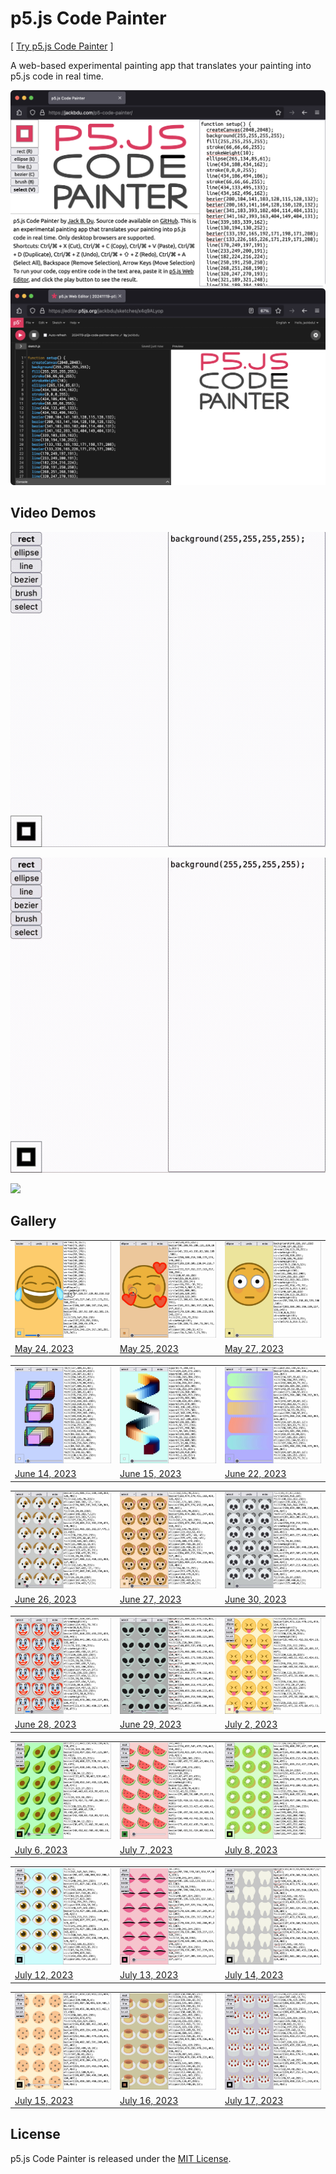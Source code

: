 # p5.js Code Painter

[ [Try p5.js Code Painter](https://jackbdu.com/p5-code-painter/) ]

A web-based experimental painting app that translates your painting into p5.js code in real time.

![](assets/20241119-p5js-code-painter-demo-pink-and-darkgray.png)
![](assets/20241119-p5js-code-painter-demo-pink-and-darkgray-in-p5js-web-editor.png)

## Video Demos

![](assets/20230706-p5-code-painter-switch-to-vuejs-es-module-repeated-avocados-512x512@15fps.gif)

![](assets/20230707-p5-code-painter-clean-up-mouse-events-repeated-watermelons-512x512@15fps.gif)

![](assets/20230708-p5-code-painter-clean-up-keyboard-events-repeated-kiwifruits-512x512@15fps.gif)

## Gallery

|                                                                                                    |                                                                                                        |                                                                         |
| -------------------------------------------------------------------------------------------------- | ------------------------------------------------------------------------------------------------------ | ----------------------------------------------------------------------- |
| ![](assets/20230524-real-time-code-generation-bezier-face-with-tears-of-joy-1024x1024-frame-5.jpg) | ![](assets/20230525-real-time-code-generation-fix-bugs-smiling-face-with-hearts-1024x1024-frame-4.jpg) | ![](assets/20230527-p5-code-painter-flushed-face-1024x1024-frame-4.jpg) |
| [May 24, 2023](https://www.instagram.com/p/CsoxfBOLSVs/)                                           | [May 25, 2023](https://www.instagram.com/p/CsrnHCiLGVW/)                                               | [May 27, 2023](https://www.instagram.com/p/CsvpjpUL2pL/)                |

|                                                                                                                                    |                                                                                                                                     |                                                                                                         |
| ---------------------------------------------------------------------------------------------------------------------------------- | ----------------------------------------------------------------------------------------------------------------------------------- | ------------------------------------------------------------------------------------------------------- |
| ![](assets/20230614-p5-code-painter-click-and-drag-to-select-multiple-graphics-rectangles-forming-lissajous-1024x1024-frame-5.jpg) | ![](assets/20230615-p5-code-painter-shortcut-to-select-all-and-fix-bugs-duplicated-rectangles-without-stroke-1024x1024-frame-5.jpg) | ![](assets/20230622-p5-code-painter-resize-multiple-graphics-disappearing-shapes-1024x1024-frame-4.jpg) |
| [June 14, 2023](https://www.instagram.com/p/CtetN5JrIIW/)                                                                          | [June 15, 2023](https://www.instagram.com/p/Cth26DCN9kZ/)                                                                           | [June 22, 2023](https://www.instagram.com/p/Ctyo4FOri85/)                                               |

|                                                                                                |                                                                                                         |                                                                                          |
| ---------------------------------------------------------------------------------------------- | ------------------------------------------------------------------------------------------------------- | ---------------------------------------------------------------------------------------- |
| ![](assets/20230626-p5-code-painter-fix-corner-radius-bug-repeated-dogs-1024x1024-frame-7.jpg) | ![](assets/20230627-p5-code-painter-load-settings-from-selected-repeated-monkeys-1024x1024-frame-8.jpg) | ![](assets/20230630-p5-code-painter-rotation-test-repeated-pandas-1024x1024-frame-8.jpg) |
| [June 26, 2023](https://www.instagram.com/p/Ct8TYkgrP4v/)                                      | [June 27, 2023](https://www.instagram.com/p/Ct_oiJKrWzx/)                                               | [June 30, 2023](https://www.instagram.com/p/CuHrRFjrzKw/)                                |

|                                                                                              |                                                                                                                  |                                                                                                                   |
| -------------------------------------------------------------------------------------------- | ---------------------------------------------------------------------------------------------------------------- | ----------------------------------------------------------------------------------------------------------------- |
| ![](assets/20230628-p5-code-painter-add-comments-repeated-clown-faces-1024x1024-frame-9.jpg) | ![](assets/20230629-p5-code-painter-move-with-arrow-keys-repeated-extraterrestrial-aliens-1024x1024-frame-8.jpg) | ![](assets/20230702-p5-code-painter-vuejs-integration-repeated-squinting-faces-with-tongue-1024x1024-frame-8.jpg) |
| [June 28, 2023](https://www.instagram.com/p/CuCijy_r5cn/)                                    | [June 29, 2023](https://www.instagram.com/p/CuFOSthrPTb/)                                                        | [July 2, 2023](https://www.instagram.com/p/CuMyxvdrVRi/)                                                          |

|                                                                                                        |                                                                                                       |                                                                                                         |
| ------------------------------------------------------------------------------------------------------ | ----------------------------------------------------------------------------------------------------- | ------------------------------------------------------------------------------------------------------- |
| ![](assets/20230706-p5-code-painter-switch-to-vuejs-es-module-repeated-avocados-1024x1024-frame-6.jpg) | ![](assets/20230707-p5-code-painter-clean-up-mouse-events-repeated-watermelons-1024x1024-frame-8.jpg) | ![](assets/20230708-p5-code-painter-clean-up-keyboard-events-repeated-kiwifruits-1024x1024-frame-8.jpg) |
| [July 6, 2023](https://www.instagram.com/p/CuWicjdrgIf/)                                               | [July 7, 2023](https://www.instagram.com/p/CuYuBWxrow_/)                                              | [July 8, 2023](https://www.instagram.com/p/CubAM8ers0G/)                                                |

|                                                                                               |                                                                                                   |                                                                                                        |
| --------------------------------------------------------------------------------------------- | ------------------------------------------------------------------------------------------------- | ------------------------------------------------------------------------------------------------------ |
| ![](assets/20230712-p5-code-painter-add-dom-bounding-box-repeated-eyes-1024x1024-frame-8.jpg) | ![](assets/20230713-p5-code-painter-add-dom-control-points-repeated-mouths-1024x1024-frame-6.jpg) | ![](assets/20230714-p5-code-painter-add-dom-control-point-styles-repeated-teeth-1024x1024-frame-6.jpg) |
| [July 12, 2023](https://www.instagram.com/p/CumuHdih1pU/)                                     | [July 13, 2023](https://www.instagram.com/p/CupIKO4BKzR/)                                         | [July 14, 2023](https://www.instagram.com/p/CusCrFlhp3C/)                                              |

|                                                                                                     |                                                                                                               |                                                                                                                 |
| --------------------------------------------------------------------------------------------------- | ------------------------------------------------------------------------------------------------------------- | --------------------------------------------------------------------------------------------------------------- |
| ![](assets/20230715-p5-code-painter-test-dom-control-points-repeated-cookies-1024x1024-frame-6.jpg) | ![](assets/20230716-p5-code-painter-more-tests-on-dom-control-points-repeated-custards-1024x1024-frame-8.jpg) | ![](assets/20230717-p5-code-painter-more-test-svg-control-points-repeated-birthday-cakes-1024x1024-frame-8.jpg) |
| [July 15, 2023](https://www.instagram.com/p/Cuuh88khnsQ/)                                           | [July 16, 2023](https://www.instagram.com/p/CuxOeVrhZfh/)                                                     | [July 17, 2023](https://www.instagram.com/p/Cuy3TKJLVTd/)                                                       |

## License

p5.js Code Painter is released under the [MIT License](./LICENSE).
